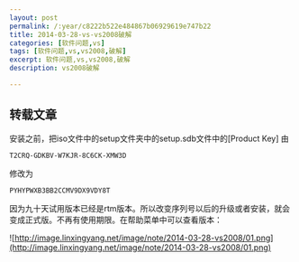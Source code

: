 ```yaml
---
layout: post
permalink: /:year/c8222b522e484867b06929619e747b22
title: 2014-03-28-vs-vs2008破解
categories: [软件问题,vs]
tags: [软件问题,vs,vs2008,破解]
excerpt: 软件问题,vs,vs2008,破解
description: vs2008破解

---
```


## 转载文章 ##

安装之前，把iso文件中的setup文件夹中的setup.sdb文件中的[Product Key] 由

`T2CRQ-GDKBV-W7KJR-8C6CK-XMW3D` 

修改为

`PYHYPWXB3BB2CCMV9DX9VDY8T`

因为九十天试用版本已经是rtm版本。所以改变序列号以后的升级或者安装，就会变成正式版。不再有使用期限。在帮助菜单中可以查看版本：

![http://image.linxingyang.net/image/note/2014-03-28-vs2008/01.png](http://image.linxingyang.net/image/note/2014-03-28-vs2008/01.png)
